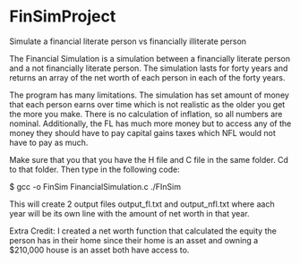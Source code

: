 # FinSimProject
Simulate a financial literate person vs financially illiterate person

The Financial Simulation is a simulation between a financially literate person and a not financially literate person. The simulation lasts for forty years and returns an array of the net worth of each person in each of the forty years. 

The program has many limitations. The simulation has set amount of money that each person earns over time which is not realistic as the older you get the more you make. There is no calculation of inflation, so all numbers are nominal. Additionally, the FL has much more money but to access any of the money they should have to pay capital gains taxes which NFL would not have to pay as much.

Make sure that you that you have the H file and C file in the same folder. Cd to that folder. Then type in the following code:

$ gcc -o FinSim  FinancialSimulation.c
./FInSim

This will create 2 output files output_fl.txt and output_nfl.txt where aach year will be its own line with the amount of net worth in that year. 


Extra Credit: I created a net worth function that calculated the equity the person has in their home  since their home is an asset and owning a $210,000 house is an asset both have access to.



